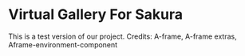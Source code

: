 # Virtual Gallery For Sakura

This is a test version of our project.
Credits: A-frame, A-frame extras, Aframe-environment-component 
